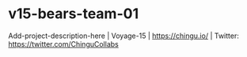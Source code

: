 # v15-bears-team-01
Add-project-description-here | Voyage-15 | https://chingu.io/ | Twitter: https://twitter.com/ChinguCollabs
